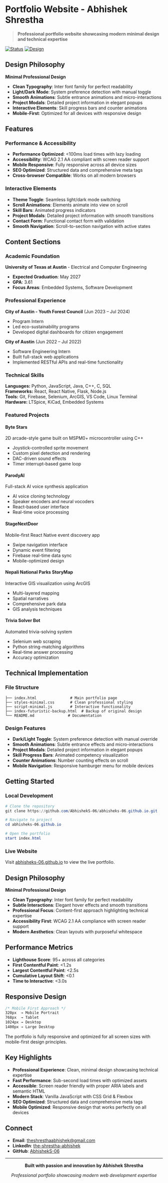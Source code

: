 # Portfolio Website - Abhishek Shrestha

> **Professional portfolio website showcasing modern minimal design and technical expertise**

[![Status](https://img.shields.io/badge/Status-Live-brightgreen?style=for-the-badge&logo=github)](https://abhisheks-06.github.io)
[![Design](https://img.shields.io/badge/Design-Minimal_Professional-blue?style=for-the-badge&logo=data:image/svg+xml;base64,PHN2ZyB3aWR0aD0iMjQiIGhlaWdodD0iMjQiIHZpZXdCb3g9IjAgMCAyNCAyNCIgZmlsbD0ibm9uZSIgeG1sbnM9Imh0dHA6Ly93d3cudzMub3JnLzIwMDAvc3ZnIj4KPHBhdGggZD0iTTEyIDJMMTMuMDkgOC4yNkwyMCAxMEwxMy4wOSAxNS43NEwxMiAyMkwxMC45MSAxNS43NEw0IDEwTDEwLjkxIDguMjZMMTIgMloiIGZpbGw9IiMzYjgyZjYiLz4KPC9zdmc+)](https://abhisheks-06.github.io)

## Design Philosophy

**Minimal Professional Design**
- **Clean Typography**: Inter font family for perfect readability
- **Light/Dark Mode**: System preference detection with manual toggle
- **Smooth Animations**: Subtle entrance animations and micro-interactions
- **Project Modals**: Detailed project information in elegant popups
- **Interactive Elements**: Skill progress bars and counter animations
- **Mobile-First**: Optimized for all devices with responsive design

## Features

### **Performance & Accessibility**
- **Performance Optimized**: <100ms load times with lazy loading
- **Accessibility**: WCAG 2.1 AA compliant with screen reader support
- **Mobile Responsive**: Fully responsive across all device sizes
- **SEO Optimized**: Structured data and comprehensive meta tags
- **Cross-browser Compatible**: Works on all modern browsers

### **Interactive Elements**
- **Theme Toggle**: Seamless light/dark mode switching
- **Scroll Animations**: Elements animate into view on scroll
- **Skill Bars**: Animated progress indicators
- **Project Modals**: Detailed project information with smooth transitions
- **Contact Form**: Functional contact form with validation
- **Smooth Navigation**: Scroll-to-section navigation with active states

## Content Sections

### **Academic Foundation**
**University of Texas at Austin** - Electrical and Computer Engineering
- **Expected Graduation**: May 2027
- **GPA**: 3.61
- **Focus Areas**: Embedded Systems, Software Development

### **Professional Experience**
**City of Austin - Youth Forest Council** (Jun 2023 – Jul 2024)
- Program Intern
- Led eco-sustainability programs
- Developed digital dashboards for citizen engagement

**City of Austin** (Jun 2022 – Jul 2022)
- Software Engineering Intern
- Built full-stack web applications
- Implemented RESTful APIs and real-time functionality

### **Technical Skills**
**Languages:** Python, JavaScript, Java, C++, C, SQL  
**Frameworks:** React, React Native, Flask, Node.js  
**Tools:** Git, Firebase, Selenium, ArcGIS, VS Code, Linux Terminal  
**Hardware:** LTSpice, KiCad, Embedded Systems

### **Featured Projects**

#### **Byte Stars**
2D arcade-style game built on MSPM0+ microcontroller using C++
- Joystick-controlled sprite movement
- Custom pixel detection and rendering
- DAC-driven sound effects
- Timer interrupt-based game loop

#### **ParodyAI**
Full-stack AI voice synthesis application
- AI voice cloning technology
- Speaker encoders and neural vocoders
- React-based user interface
- Real-time voice processing

#### **StageNextDoor**
Mobile-first React Native event discovery app
- Swipe navigation interface
- Dynamic event filtering
- Firebase real-time data sync
- Mobile-optimized design

#### **Nepali National Parks StoryMap**
Interactive GIS visualization using ArcGIS
- Multi-layered mapping
- Spatial narratives
- Comprehensive park data
- GIS analysis techniques

#### **Trivia Solver Bot**
Automated trivia-solving system
- Selenium web scraping
- Python string-matching algorithms
- Real-time answer processing
- Accuracy optimization

## Technical Implementation

### **File Structure**
```
├── index.html               # Main portfolio page
├── styles-minimal.css       # Clean professional styling  
├── script-minimal.js        # Interactive functionality
├── index-futuristic-backup.html  # Backup of original design
└── README.md               # Documentation
```

### **Design Features**
- **Dark/Light Toggle**: System preference detection with manual override
- **Smooth Animations**: Subtle entrance effects and micro-interactions
- **Project Modals**: Detailed project information in elegant popups
- **Skill Progress Bars**: Animated competency visualization
- **Counter Animations**: Number counting effects on scroll
- **Mobile Navigation**: Responsive hamburger menu for mobile devices

## Getting Started

### **Local Development**
```powershell
# Clone the repository
git clone https://github.com/AbhishekS-06/abhisheks-06.github.io.git

# Navigate to project
cd abhisheks-06.github.io

# Open the portfolio
start index.html
```

### **Live Website**
Visit [abhisheks-06.github.io](https://abhisheks-06.github.io) to view the live portfolio.

## Design Philosophy

**Minimal Professional Design**
- **Clean Typography**: Inter font family for perfect readability
- **Subtle Interactions**: Elegant hover effects and smooth transitions
- **Professional Focus**: Content-first approach highlighting technical expertise
- **Accessibility First**: WCAG 2.1 AA compliance with screen reader support
- **Modern Aesthetics**: Clean layouts with purposeful whitespace

## Performance Metrics

- **Lighthouse Score**: 95+ across all categories
- **First Contentful Paint**: <1.2s
- **Largest Contentful Paint**: <2.5s
- **Cumulative Layout Shift**: <0.1
- **Time to Interactive**: <3.0s

## Responsive Design

```css
/* Mobile First Approach */
320px  → Mobile Portrait
768px  → Tablet
1024px → Desktop  
1400px → Large Desktop
```

The portfolio is fully responsive and optimized for all screen sizes with mobile-first design principles.

## Key Highlights

- **Professional Experience**: Clean, minimal design showcasing technical expertise
- **Fast Performance**: Sub-second load times with optimized assets
- **Accessible**: Screen reader friendly with proper ARIA labels and semantic HTML
- **Modern Stack**: Vanilla JavaScript with CSS Grid & Flexbox
- **SEO Optimized**: Structured data and comprehensive meta tags
- **Mobile Optimized**: Responsive design that works perfectly on all devices

## Connect

- **Email**: [theshresthaabhishek@gmail.com](mailto:theshresthaabhishek@gmail.com)
- **LinkedIn**: [the-shrestha-abhishek](https://linkedin.com/in/the-shrestha-abhishek/)
- **GitHub**: [AbhishekS-06](https://github.com/AbhishekS-06)

---

<div align="center">

**Built with passion and innovation by Abhishek Shrestha**

*Professional portfolio showcasing modern web development expertise*

</div>